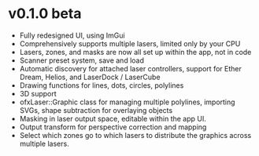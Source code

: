 v0.1.0 beta 
====

* Fully redesigned UI, using ImGui
* Comprehensively supports multiple lasers, limited only by your CPU
* Lasers, zones, and masks are now all set up within the app, not in code
* Scanner preset system, save and load
* Automatic discovery for attached laser controllers, support for Ether Dream, Helios, and LaserDock / LaserCube
* Drawing functions for lines, dots, circles, polylines
* 3D support
* ofxLaser::Graphic class for managing multiple polylines, importing SVGs, shape subtraction for overlaying objects
* Masking in laser output space, editable within the app UI. 
* Output transform for perspective correction and mapping
* Select which zones go to which lasers to distribute the graphics across multiple lasers.


